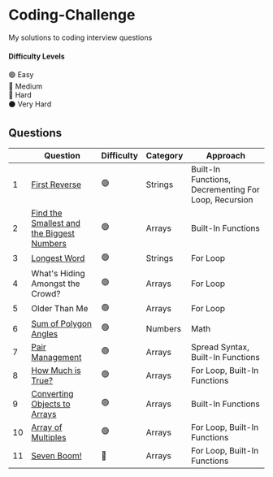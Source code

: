 # Coding-Challenge
My solutions to coding interview questions
#### Difficulty Levels

🟢 Easy  
🔵 Medium  
🔴 Hard  
⚫️ Very Hard

## Questions

| | Question                                                      | Difficulty | Category             | Approach                 |
|-| ------------------------------------------------------------- | ---------- | -------------------- | ------------------------ |
|1| [First Reverse](First%20Reverse.md)                           |     🟢     | Strings             | Built-In Functions, Decrementing For Loop, Recursion  |
|2| [Find the Smallest and the Biggest Numbers](Find%20the%20Smallest%20and%20Biggest%20Numbers.md)| 🟢| Arrays | Built-In Functions|
|3| [Longest Word](Longest%20Word.md)                           |     🟢     |       Strings       | For Loop  |
|4|What's Hiding Amongst the Crowd? |     🟢     |       Arrays       | For Loop  |
|5|Older Than Me  |     🟢     |       Arrays       | For Loop  |
|6|[Sum of Polygon Angles](Sum%20of%20Polygon%20Angles.md) |     🟢     |       Numbers       | Math  |
|7|[Pair Management](Pair%20Management.md)  |     🟢     |       Arrays       | Spread Syntax, Built-In Functions  |
|8|[How Much is True?](How%20Much%20is%20True%3F.md)  |     🟢     |       Arrays       |  For Loop, Built-In Functions |
|9|[Converting Objects to Arrays](Converting%20Objects%20to%20Arrays.md)   |     🟢     |       Arrays       |  Built-In Functions |
|10|[Array of Multiples](Array%20of%20Multiples.md)   |     🟢     |       Arrays       |  For Loop, Built-In Functions |
|11|[Seven Boom!](Seven%20Boom!.md)   |     🔴    |       Arrays       |  For Loop, Built-In Functions |

